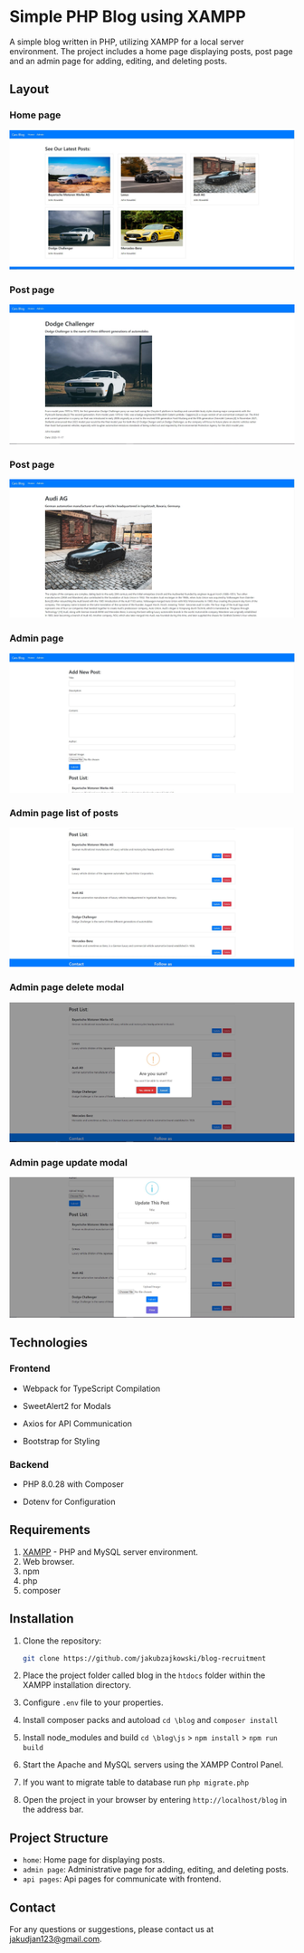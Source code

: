 # Simple PHP Blog using XAMPP

A simple blog written in PHP, utilizing XAMPP for a local server environment. The project includes a home page displaying posts, post page and an admin page for adding, editing, and deleting posts.


## Layout

### Home page
![photo1](photos/photo1.JPG)

### Post page
![photo1](photos/photo2.JPG)

### Post page
![photo1](photos/photo3.JPG)

### Admin page
![photo1](photos/photo4.JPG)

### Admin page list of posts
![photo1](photos/photo5.JPG)

### Admin page delete modal
![photo1](photos/photo6.JPG)

### Admin page update modal
![photo1](photos/photo7.JPG)

## Technologies 

### Frontend

- Webpack for TypeScript Compilation

- SweetAlert2 for Modals

- Axios for API Communication

- Bootstrap for Styling

### Backend

- PHP 8.0.28 with Composer

- Dotenv for Configuration


## Requirements

1. [XAMPP](https://www.apachefriends.org/index.html) - PHP and MySQL server environment.
2. Web browser.
3. npm
4. php
5. composer

## Installation

1. Clone the repository:

    ```bash
    git clone https://github.com/jakubzajkowski/blog-recruitment
    ```

2. Place the project folder called blog in the `htdocs` folder within the XAMPP installation directory.

3. Configure `.env` file to your properties.

4. Install composer packs and autoload `cd \blog` and `composer install`

5. Install node_modules and build `cd \blog\js` > `npm install` > `npm run build`

6. Start the Apache and MySQL servers using the XAMPP Control Panel.

7. If you want to migrate table to database run `php migrate.php`

8. Open the project in your browser by entering `http://localhost/blog` in the address bar.

## Project Structure

- `home`: Home page for displaying posts.
- `admin page`: Administrative page for adding, editing, and deleting posts.
- `api pages`: Api pages for communicate with frontend.


## Contact

For any questions or suggestions, please contact us at [jakudjan123@gmail.com](mailto:jakudjan123@gmail.com.com).

